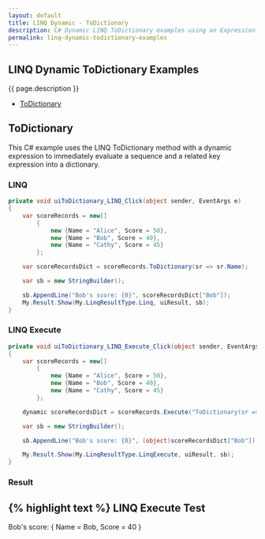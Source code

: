 ```yaml
---
layout: default
title: LINQ Dynamic - ToDictionary
description: C# Dynamic LINQ ToDictionary examples using an Expression Evaluator.
permalink: linq-dynamic-todictionary-examples
---
```




## LINQ Dynamic ToDictionary Examples
{{ page.description }}

- [ToDictionary](#todictionary)

## ToDictionary
This C# example uses the LINQ ToDictionary method with a dynamic expression to immediately evaluate a sequence and a related key expression into a dictionary.

### LINQ
```csharp
private void uiToDictionary_LINQ_Click(object sender, EventArgs e)
{
	var scoreRecords = new[]
		{
			new {Name = "Alice", Score = 50},
			new {Name = "Bob", Score = 40},
			new {Name = "Cathy", Score = 45}
		};

	var scoreRecordsDict = scoreRecords.ToDictionary(sr => sr.Name);

	var sb = new StringBuilder();

	sb.AppendLine("Bob's score: {0}", scoreRecordsDict["Bob"]);
	My.Result.Show(My.LinqResultType.Linq, uiResult, sb);
}
```

### LINQ Execute
```csharp
private void uiToDictionary_LINQ_Execute_Click(object sender, EventArgs e)
{
	var scoreRecords = new[]
		{
			new {Name = "Alice", Score = 50},
			new {Name = "Bob", Score = 40},
			new {Name = "Cathy", Score = 45}
		};

	dynamic scoreRecordsDict = scoreRecords.Execute("ToDictionary(sr => sr.Name)");

	var sb = new StringBuilder();

	sb.AppendLine("Bob's score: {0}", (object)scoreRecordsDict["Bob"]);

	My.Result.Show(My.LinqResultType.LinqExecute, uiResult, sb);
}
```

### Result
{% highlight text %}
LINQ Execute Test
------------------------------
Bob's score: { Name = Bob, Score = 40 }

```
